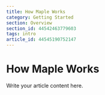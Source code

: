 ```yaml
---
title: How Maple Works
category: Getting Started
section: Overview
section_id: 44542463779603
tags: intro
article_id: 44545190752147
---
```

# How Maple Works

Write your article content here.
